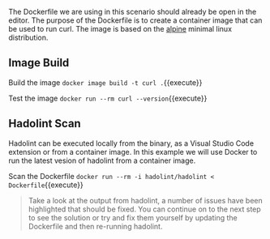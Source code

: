The Dockerfile we are using in this scenario should already be open in the editor. The purpose of the Dockerfile is to create a container image that can be used to run curl. The image is based on the [alpine](https://www.alpinelinux.org/) minimal linux distribution.

## Image Build

Build the image `docker image build -t curl .`{{execute}}

Test the image `docker run --rm curl --version`{{execute}}

## Hadolint Scan

Hadolint can be executed locally from the binary, as a Visual Studio Code extension or from a container image. In this example we will use Docker to run the latest vesion of hadolint from a container image.

Scan the Dockerfile `docker run --rm -i hadolint/hadolint < Dockerfile`{{execute}}

> Take a look at the output from hadolint, a number of issues have been highlighted that should be fixed. You can continue on to the next step to see the solution or try and fix them yourself by updating the Dockerfile and then re-running hadolint.
